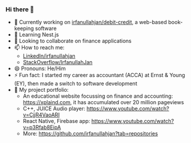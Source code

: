 ### Hi there 👋

- 🔭 Currently working on [irfanullahjan/debit-credit](https://github.com/irfanullahjan/debit-credit), a web-based book-keeping software
- 🌱 Learning Nest.js
- 👯 Looking to collaborate on finance applications
- 📫 How to reach me:
  - [LinkedIn/irfanullahjan](https://www.linkedin.com/in/irfanullahjan/)
  - [StackOverflow/IrfanullahJan](https://stackoverflow.com/users/975164/irfanullah-jan)
- 😄 Pronouns: He/Him
- ⚡ Fun fact: I started my career as accountant (ACCA) at Ernst & Young (EY), then made a switch to software development
- 📲 My project portfolio:
  - An educational website focussing on finance and accounting: https://xplaind.com, it has accumulated over 20 million pageviews
  - C++, JUICE Audio player: https://www.youtube.com/watch?v=CjjR4VaoARI
  - React Native, Firebase app: https://www.youtube.com/watch?v=p3Rfab8EipA
  - More: https://github.com/irfanullahjan?tab=repositories
